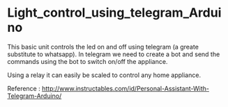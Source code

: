 # Light_control_using_telegram_Arduino

This basic unit controls the led on and off using telegram (a greate substitute to whatsapp).
In telegram we need to create a bot and send the commands using the bot to switch on/off the appliance. 

Using a relay it can easily be scaled to control any home appliance.

Reference : http://www.instructables.com/id/Personal-Assistant-With-Telegram-Arduino/
